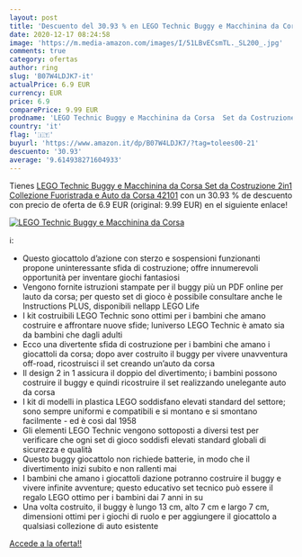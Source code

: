 ```yaml
---
layout: post
title: 'Descuento del 30.93 % en LEGO Technic Buggy e Macchinina da Corsa'
date: 2020-12-17 08:24:58
image: 'https://m.media-amazon.com/images/I/51LBvECsmTL._SL200_.jpg'
comments: true
category: ofertas
author: ring
slug: 'B07W4LDJK7-it'
actualPrice: 6.9 EUR
currency: EUR
price: 6.9
comparePrice: 9.99 EUR
prodname: 'LEGO Technic Buggy e Macchinina da Corsa  Set da Costruzione 2in1  Collezione Fuoristrada e Auto da Corsa  42101'
country: 'it'
flag: '🇮🇹'
buyurl: 'https://www.amazon.it/dp/B07W4LDJK7/?tag=tolees00-21'
descuento: '30.93'
average: '9.614938271604933'
---
```


Tienes [LEGO Technic Buggy e Macchinina da Corsa  Set da Costruzione 2in1  Collezione Fuoristrada e Auto da Corsa  42101](https://www.amazon.it/dp/B07W4LDJK7/?tag=tolees00-21) con un 30.93 % de descuento con precio de oferta de 6.9 EUR (original: 9.99 EUR) en el siguiente enlace!

[![LEGO Technic Buggy e Macchinina da Corsa](https://m.media-amazon.com/images/I/51LBvECsmTL._SL200_.jpg)](https://www.amazon.it/dp/B07W4LDJK7/?tag=tolees00-21)

ℹ️:

- Questo giocattolo d’azione con sterzo e sospensioni funzionanti propone uninteressante sfida di costruzione; offre innumerevoli opportunità per inventare giochi fantasiosi
- Vengono fornite istruzioni stampate per il buggy più un PDF online per lauto da corsa; per questo set di gioco è possibile consultare anche le Instructions PLUS, disponibili nellapp LEGO Life
- I kit costruibili LEGO Technic sono ottimi per i bambini che amano costruire e affrontare nuove sfide; luniverso LEGO Technic è amato sia da bambini che dagli adulti
- Ecco una divertente sfida di costruzione per i bambini che amano i giocattoli da corsa; dopo aver costruito il buggy per vivere unavventura off-road, ricostruisci il set creando un’auto da corsa
- Il design 2 in 1 assicura il doppio del divertimento; i bambini possono costruire il buggy e quindi ricostruire il set realizzando unelegante auto da corsa
- I kit di modelli in plastica LEGO soddisfano elevati standard del settore; sono sempre uniformi e compatibili e si montano e si smontano facilmente - ed è così dal 1958
- Gli elementi LEGO Technic vengono sottoposti a diversi test per verificare che ogni set di gioco soddisfi elevati standard globali di sicurezza e qualità
- Questo buggy giocattolo non richiede batterie, in modo che il divertimento inizi subito e non rallenti mai
- I bambini che amano i giocattoli dazione potranno costruire il buggy e vivere infinite avventure; questo educativo set tecnico può essere il regalo LEGO ottimo per i bambini dai 7 anni in su
- Una volta costruito, il buggy è lungo 13 cm, alto 7 cm e largo 7 cm, dimensioni ottimi per i giochi di ruolo e per aggiungere il giocattolo a qualsiasi collezione di auto esistente

[Accede a la oferta!!](https://www.amazon.it/dp/B07W4LDJK7/?tag=tolees00-21)
